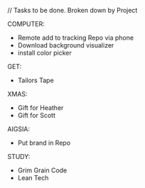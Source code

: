 // Tasks to be done. Broken down by Project 

COMPUTER:
  - Remote add to tracking Repo via phone
  - Download background visualizer
  - install color picker


GET:
  - Tailors Tape

XMAS:
  - Gift for Heather
  - Gift for Scott

AIGSIA:
  - Put brand in Repo


STUDY:
  - Grim Grain Code
  - Lean Tech